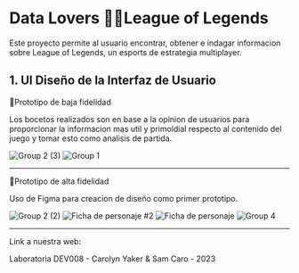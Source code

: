 # Data Lovers 🐱‍💻League of Legends

Este proyecto permite al usuario encontrar, obtener e indagar informacion sobre League of Legends, un esports de estrategia multiplayer.

## 1. UI Diseño de la Interfaz de Usuario 

🔸Prototipo de baja fidelidad 

Los bocetos realizados son en base a la opinion de usuarios para proporcionar la informacion mas util y primoldial respecto al contenido del juego y tomar esto como analisis de partida.

![Group 2 (3)](https://github.com/SamCaro/DEV008-data-lovers/assets/131512250/da562a3d-7e51-4f93-b4ca-c67f527bb93d)
![Group 1](https://github.com/SamCaro/DEV008-data-lovers/assets/131512250/5591077d-b3b2-4b5e-8505-804592235f53)

***

🔸Prototipo de alta fidelidad 

Uso de Figma para creacion de diseño como primer prototipo.

![Group 2 (2)](https://github.com/SamCaro/DEV008-data-lovers/assets/131512250/0e3530d9-dde3-4f45-8fc9-576093693003)
![Ficha de personaje #2](https://github.com/SamCaro/DEV008-data-lovers/assets/131512250/ec95f4b9-8ca5-4032-9f3b-2ab5f14fa555)
![Ficha de personaje](https://github.com/SamCaro/DEV008-data-lovers/assets/131512250/1822afa9-275a-4350-b840-c69bd57dca7a)
![Group 4](https://github.com/SamCaro/DEV008-data-lovers/assets/131512250/ae3e17cf-f5c1-496d-a814-c00b3ebd23d0)

***
Link a nuestra web:

Laboratoria DEV008 - Carolyn Yaker & Sam Caro - 2023


